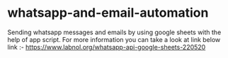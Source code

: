 # whatsapp-and-email-automation
Sending whatsapp messages and emails by using google sheets with the help of app script.
For more information you can take a look at link below 
link :- https://www.labnol.org/whatsapp-api-google-sheets-220520
